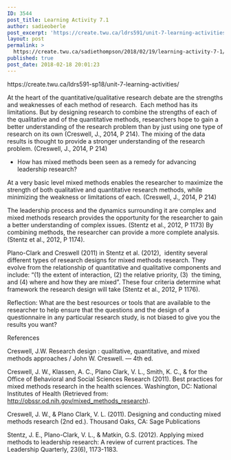 ```yaml
---
ID: 3544
post_title: Learning Activity 7.1
author: sadieoberle
post_excerpt: 'https://create.twu.ca/ldrs591/unit-7-learning-activities/ At the heart of the quantitative/qualitative research debate are the strengths and weaknesses of each method of research. &nbsp;Each method has its limitations. But by designing research to combine the strengths of each of the qualitative and of the quantitative methods, researchers hope to gain a better understanding of the research problem than by &hellip; <p><a href="https://create.twu.ca/sadiethompson/2018/02/19/learning-activity-7-1/">Continue reading<span> "Learning Activity 7.1"</span></a></p>'
layout: post
permalink: >
  https://create.twu.ca/sadiethompson/2018/02/19/learning-activity-7-1/
published: true
post_date: 2018-02-18 20:01:23
---
```

<p><span style="font-weight: 400">https://create.twu.ca/ldrs591-sp18/unit-7-learning-activities/</span></p>
<p><span style="font-weight: 400">At the heart of the quantitative/qualitative research debate are the strengths and weaknesses of each method of research.  Each method has its limitations. But by designing research to combine the strengths of each of the qualitative and of the quantitative methods, researchers hope to gain a better understanding of the research problem than by just using one type of research on its own (Creswell, J., 2014, P 214). The mixing of the data results is thought to provide a stronger understanding of the research problem. (Creswell, J., 2014, P 214)</span></p>
<ul>
<li style="font-weight: 400"><span style="font-weight: 400">How has mixed methods been seen as a remedy for advancing leadership research?</span></li>
</ul>
<p><span style="font-weight: 400">At a very basic level mixed methods enables the researcher to maximize the strength of both qualitative and quantitative research methods, while minimizing the weakness or limitations of each. (Creswell, J., 2014, P 214)</span></p>
<p><span style="font-weight: 400">The leadership process and the dynamics surrounding it are complex and mixed methods research provides the opportunity for the researcher to gain a better understanding of complex issues. (Stentz et al., 2012, P 1173) By combining methods, the researcher can provide a more complete analysis. (Stentz et al., 2012, P 1174).</span></p>
<p><span style="font-weight: 400">Plano-Clark and Creswell (2011) in Stentz et al. (2012),  identity several different types of research designs for mixed methods research. They evolve from the relationship of quantitative and qualitative components and include: “(1) the extent of interaction, (2) the relative priority, (3)  the timing, and (4) where and how they are mixed”. These four criteria determine what framework the research design will take (Stentz et al., 2012, P 1176).</span></p>
<p><span style="font-weight: 400">Reflection: What are the best resources or tools that are available to the researcher to help ensure that the questions and the design of a questionnaire in any particular research study, is not biased to give you the results you want?</span></p>
<p><span style="font-weight: 400">References</span></p>
<p><span style="font-weight: 400">Creswell, J.W. Research design : qualitative, quantitative, and mixed methods approaches / John W. Creswell. — 4th ed.</span></p>
<p><span style="font-weight: 400">Creswell, J. W., Klassen, A. C., Plano Clark, V. L., Smith, K. C., &amp; for the Office of Behavioral and Social Sciences Research (2011). Best practices for mixed methods research in the health sciences. Washington, DC: National Institutes of Health (Retrieved from: </span><a href="http://obssr.od.nih.gov/mixed_methods_research"><span style="font-weight: 400">http://obssr.od.nih.gov/mixed_methods_research</span></a><span style="font-weight: 400">).</span></p>
<p><span style="font-weight: 400">Creswell, J. W., &amp; Plano Clark, V. L. (2011). Designing and conducting mixed methods research (2nd ed.). Thousand Oaks, CA: Sage Publications</span></p>
<p><span style="font-weight: 400">Stentz, J. E., Plano-Clark, V. L., &amp; Matkin, G.S. (2012). Applying mixed methods to leadership research: A review of current practices. The Leadership Quarterly, 23(6), 1173-1183. </span></p>